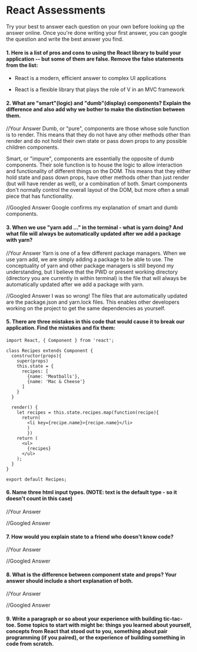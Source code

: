 # React Assessments

Try your best to answer each question on your own before looking up the answer online. Once you're done writing your first answer, you can google the question and write the best answer you find.

#### 1. Here is a list of pros and cons to using the React library to build your application -- but some of them are false. Remove the false statements from the list:

- React is a modern, efficient answer to complex UI applications

- React is a flexible library that plays the role of V in an MVC framework


 #### 2. What are "smart"(logic) and "dumb"(display) components? Explain the difference and also add why we bother to make the distinction between them.


 //Your Answer
Dumb, or "pure", components are those whose sole function is to render. This means that they do not have any other methods other than render and do not hold their own state or pass down props to any possible children components.

Smart, or "impure", components are essentially the opposite of dumb components. Their sole function is to house the logic to allow interaction and functionality of different things on the DOM. This means that they either hold state and pass down props, have other methods other than just render (but will have render as well), or a combination of both. Smart components don't normally control the overall layout of the DOM, but more often a small piece that has functionality.

 //Googled Answer
Google confirms my explanation of smart and dumb components.

#### 3. When we use "yarn add ..." in the terminal - what is yarn doing? And what file will always be automatically updated after we add a package with yarn?


 //Your Answer
Yarn is one of a few different package managers. When we use yarn add, we are simply adding a package to be able to use. The conceptuality of yarn and other package managers is still beyond my understanding, but I believe that the PWD or present working directory (directory you are currently in within terminal) is the file that will always be automatically updated after we add a package with yarn.

 //Googled Answer
I was so wrong! The files that are automatically updated are the package.json and yarn.lock files. This enables other developers working on the project to get the same dependencies as yourself.

#### 5. There are three mistakes in this code that would cause it to break our application. Find the mistakes and fix them:

    import React, { Component } from 'react';

    class Recipes extends Component {
      constructor(props){
        super(props)
        this.state = {
          recipes: [
            {name: 'Meatballs'},
            {name: 'Mac & Cheese'}
          ]
        }
      }

      render() {
        let recipes = this.state.recipes.map(function(recipe){
          return(
            <li key={recipe.name}>{recipe.name}</li>
            )
            })
        return (
          <ul>
            {recipes}
          </ul>
        );
      }
    }

    export default Recipes;

#### 6. Name three html input types. (NOTE: text is the default type - so it doesn't count in this case)

 //Your Answer


 //Googled Answer


 #### 7. How would you explain state to a friend who doesn't know code?

 //Your Answer


 //Googled Answer


 #### 8. What is the difference between component state and props? Your answer should include a short explanation of both.


 //Your Answer


 //Googled Answer


#### 9. Write a paragraph or so about your experience with building tic-tac-toe. Some topics to start with might be: things you learned about yourself, concepts from React that stood out to you, something about pair programming (if you paired), or the experience of building something in code from scratch.
